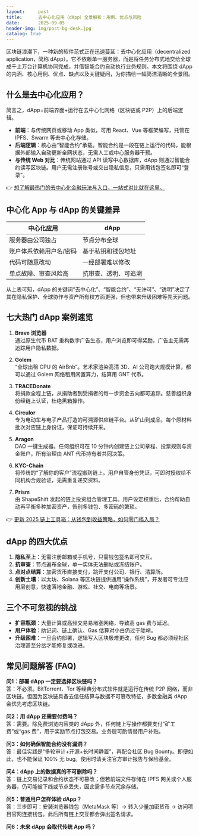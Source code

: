 ```yaml
---
layout:     post
title:      去中心化应用（dApp）全景解析：用例、优点与风险
date:       2025-09-05
header-img: img/post-bg-desk.jpg
catalog: true
---
```


区块链浪潮下，一种新的软件范式正在迅速蔓延：去中心化应用（decentralized application，简称 dApp）。它不依赖单一服务器，而是将任务分布式地交给全球成千上万台计算机协同完成，并借智能合约自动执行业务规则。本文将围绕 dApp 的内涵、核心用例、优点、缺点以及关键疑问，为你描绘一幅简洁清晰的全景图。

## 什么是去中心化应用？

简言之，dApp=前端界面+运行在去中心化网络（区块链或 P2P）上的后端逻辑。

- **前端**：与传统网页或移动 App 类似，可用 React、Vue 等框架编写，托管在 IPFS、Swarm 等去中心化存储。
- **后端逻辑**：核心由“智能合约”承载。智能合约是一段在链上运行的代码，能根据外部输入自动更新全网状态，无需人工或中心服务器干预。
- **与传统 Web 对比**：传统网站通过 API 读写中心数据库，dApp 则通过智能合约读写区块链。用户无需注册账号或交出隐私信息，只需用钱包签名即可“登录”。

👉 [想了解最热门的去中心化金融玩法与入口，一站式对比就在这里。](https://okxdog.com/)

## 中心化 App 与 dApp 的关键差异

| 中心化应用 | dApp |
| --- | --- |
| 服务器由公司独占 | 节点分布全球 |
| 账户体系依赖用户名/密码 | 基于私钥和钱包地址 |
| 代码可随意改动 | 一经部署难以修改 |
| 单点故障、审查风险高 | 抗审查、透明、可追溯 |

从上表可知，dApp 的关键词“去中心化”、“智能合约”、“无许可”、“透明”决定了其在隐私保护、全球协作与资产所有权方面更强，但也带来升级困难等先天问题。

## 七大热门 dApp 案例速览

1. **Brave 浏览器**  
   通过原生代币 BAT 重构数字广告生态，用户浏览即可得奖励，广告主无需再追踪用户隐私数据。

2. **Golem**  
   “全球出租 CPU 的 AirBnb”。艺术家渲染高清 3D、AI 公司跑大规模计算，都可以通过 Golem 网络租用闲置算力，结算用 GNT 代币。

3. **TRACEDonate**  
   将捐款全程上链，从捐助者到受捐者的每一步资金去向都可追踪。慈善组织身份经链上认证，杜绝黑箱操作。

4. **Circulor**  
   专为电动车与电子产品打造的可溯源供应链平台。从矿山到成品，每个原材料批次对应链上身份证，保证可持续开采。

5. **Aragon**  
   DAO 一键生成器。任何组织可在 10 分钟内创建链上公司章程、投票规则与资金账户，所有治理由 ANT 代币持有者共同决策。

6. **KYC-Chain**  
   将传统的“了解你的客户”流程搬到链上。用户自管身份凭证，可即时授权给不同机构合规验证，无需重复递交资料。

7. **Prism**  
   由 ShapeShift 发起的链上投资组合管理工具。用户设定权重后，合约帮助自动再平衡多种加密资产，告别多钱包、多密码的繁琐。

👉 [更新 2025 链上工具箱：从钱包到收益策略，如何零门槛入局？](https://okxdog.com/)

## dApp 的四大优点

1. **隐私至上**：无需注册邮箱或手机号，只需钱包签名即可交互。  
2. **抗审查**：节点遍布全球，单一实体无法删帖或冻结账户。  
3. **点对点结算**：加密货币直接支付，跳开支付公司、银行、清算所。  
4. **创新土壤**：以太坊、Solana 等区块链提供通用“操作系统”，开发者可专注应用层创意，快速落地金融、游戏、社交、电商等场景。

## 三个不可忽视的挑战

- **扩容瓶颈**：大量计算或高频交易易堵塞网络，导致高 gas 费与延迟。  
- **用户体验**：助记词、链上确认、Gas 估算对小白仍过于陡峭。  
- **升级困难**：一旦合约部署，逻辑写入区块极难更改，任何 Bug 都必须经社区治理甚至分岔才能修复或改进。

## 常见问题解答 (FAQ)

**问1：部署 dApp 一定要选择区块链吗？**  
答：不必须。BitTorrent、Tor 等经典分布式软件就是运行在传统 P2P 网络，而非区块链。但因为区块链具备去信任结算与数据不可篡改特征，多数金融类 dApp 会优先考虑区块链。

**问2：用 dApp 还需要付费吗？**  
答：需要。除免费浏览内容类的 dApp 外，任何链上写操作都要支付“矿工费”或“gas 费”，用于奖励节点打包交易。业务层可酌情替用户补贴。

**问3：如何确保智能合约没有漏洞？**  
答：最佳实践是“多轮审计+开源+长时间静置”，再配合社区 Bug Bounty。即便如此，也不能保证 100% 无 bug。使用时请关注官方审计报告与保险基金。

**问4：dApp 上的数据真的不可删除吗？**  
答：链上交易记录和合约状态不可篡改；但若前端文件存储在 IPFS 网关或个人服务器，仍可能被下线或节点丢失，因此需多节点冗余存储。

**问5：普通用户怎样体验 dApp？**  
答：三步即可：安装浏览器钱包（MetaMask 等）→ 转入少量加密货币 → 访问项目官网连接钱包。此后所有链上交互都会弹出签名请求。

**问6：未来 dApp 会取代传统 App 吗？**